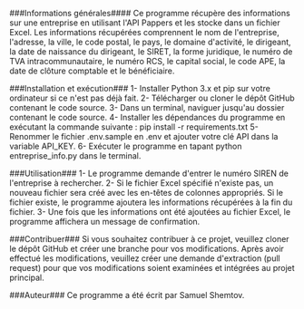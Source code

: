 ###Informations générales####
Ce programme récupère des informations sur une entreprise en utilisant l'API Pappers et les stocke dans un fichier Excel. Les informations récupérées comprennent le nom de l'entreprise, l'adresse, la ville, le code postal, le pays, le domaine d'activité, le dirigeant, la date de naissance du dirigeant, le SIRET, la forme juridique, le numéro de TVA intracommunautaire, le numéro RCS, le capital social, le code APE, la date de clôture comptable et le bénéficiaire.

###Installation et exécution###
1- Installer Python 3.x et pip sur votre ordinateur si ce n'est pas déjà fait.
2- Télécharger ou cloner le dépôt GitHub contenant le code source.
3- Dans un terminal, naviguer jusqu'au dossier contenant le code source.
4- Installer les dépendances du programme en exécutant la commande suivante : pip install -r requirements.txt
5- Renommer le fichier .env.sample en .env et ajouter votre clé API dans la variable API_KEY.
6- Exécuter le programme en tapant python entreprise_info.py dans le terminal.

###Utilisation###
1- Le programme demande d'entrer le numéro SIREN de l'entreprise à rechercher.
2- Si le fichier Excel spécifié n'existe pas, un nouveau fichier sera créé avec les en-têtes de colonnes appropriés. Si le fichier existe, le programme ajoutera les informations récupérées à la fin du fichier.
3- Une fois que les informations ont été ajoutées au fichier Excel, le programme affichera un message de confirmation.

###Contribuer###
Si vous souhaitez contribuer à ce projet, veuillez cloner le dépôt GitHub et créer une branche pour vos modifications. Après avoir effectué les modifications, veuillez créer une demande d'extraction (pull request) pour que vos modifications soient examinées et intégrées au projet principal.

###Auteur###
Ce programme a été écrit par Samuel Shemtov.
